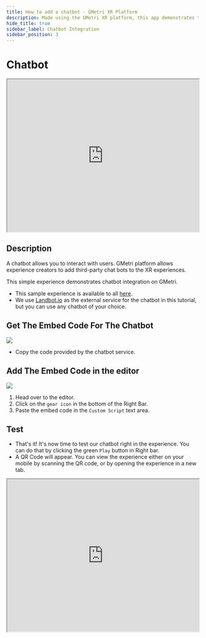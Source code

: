 ```yaml
---
title: How to add a chatbot - GMetri XR Platform
description: Made using the GMetri XR platform, this app demonstrates the compatibility of the GMetri platform with external services like chatbot.
hide_title: true
sidebar_label: Chatbot Integration
sidebar_position: 3
---
```

# Chatbot

<iframe src="https://view.gmetri.com/v5/gmetri/example_chatbot" width="100%" height="400px"></iframe>

## Description

A chatbot allows you to interact with users. GMetri platform allows experience creators to add third-party chat bots to the XR experiences.

This simple experience demonstrates chatbot integration on GMetri.

- This sample experience is available to all [here](https://view.gmetri.com/v4/gmetri/example_chatbot).
- We use [Landbot.io](https://landbot.io/) as the external service for the chatbot in this tutorial, but you can use any chatbot of your choice.

## Get The Embed Code For The Chatbot

![](https://r.vrgmetri.com/image/q_90/gb-web/portal-docs/assets/img/screenshots/landbot_embed.png.jpg#boxShadow)
- Copy the code provided by the chatbot service.

## Add The Embed Code in the editor

![](https://r.vrgmetri.com/image/q_90/gb-web/portal-docs/assets/img/screenshots/custom_script.png.jpg#boxShadow)

1. Head over to the editor.
2. Click on the `gear icon` in the bottom of the Right Bar.
3. Paste the embed code in the `Custom Script` text area.

## Test

- That's it! It's now time to test our chatbot right in the experience. You can do that by clicking the green `Play` button in Right bar.
- A QR Code will appear. You can view the experience either on your mobile by scanning the QR code, or by opening the experience in a new tab.

<iframe src="https://view.gmetri.com/v4/gmetri/example_chatbot" width="100%" height="400px"></iframe>
